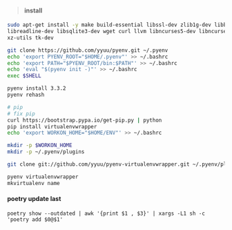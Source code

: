 #### <blockquote>install
```bash
sudo apt-get install -y make build-essential libssl-dev zlib1g-dev libbz2-dev \
libreadline-dev libsqlite3-dev wget curl llvm libncurses5-dev libncursesw5-dev \
xz-utils tk-dev

git clone https://github.com/yyuu/pyenv.git ~/.pyenv  
echo 'export PYENV_ROOT="$HOME/.pyenv"' >> ~/.bashrc
echo 'export PATH="$PYENV_ROOT/bin:$PATH"' >> ~/.bashrc
echo 'eval "$(pyenv init -)"' >> ~/.bashrc
exec $SHELL

pyenv install 3.3.2
pyenv rehash

# pip
# fix pip
curl https://bootstrap.pypa.io/get-pip.py | python
pip install virtualenvwrapper
echo 'export WORKON_HOME="$HOME/ENV"' >> ~/.bashrc

mkdir -p $WORKON_HOME
mkdir -p ~/.pyenv/plugins

git clone git://github.com/yyuu/pyenv-virtualenvwrapper.git ~/.pyenv/plugins/pyenv-virtualenvwrapper

pyenv virtualenvwrapper
mkvirtualenv name

```

  
  #### poetry update last 
  ```poetry show --outdated | awk '{print $1 , $3}' | xargs -L1 sh -c 'poetry add $0@$1'```
  
